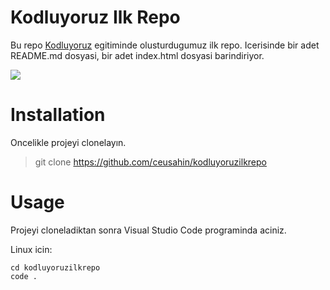 # Kodluyoruz Ilk Repo
Bu repo [Kodluyoruz](https://www.kodluyoruz.org/) egitiminde olusturdugumuz ilk repo. Icerisinde bir adet README.md dosyasi, bir adet index.html dosyasi barindiriyor.

![](https://github.com/ceusahin/kodluyoruzilkrepo/blob/main/photos/1.png)

# Installation
Oncelikle projeyi clonelayın.

> git clone https://github.com/ceusahin/kodluyoruzilkrepo

# Usage
Projeyi cloneladiktan sonra Visual Studio Code programinda aciniz.

Linux icin:
```linux
cd kodluyoruzilkrepo
code .
```